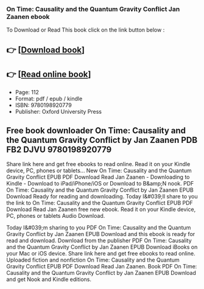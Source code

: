 ### On Time: Causality and the Quantum Gravity Conflict Jan Zaanen ebook

To Download or Read This book click on the link button below :

## 👉  [**[Download book](http://get-pdfs.com/download.php?group=book&from=github.com&id=720598&lnk=1081 "Download book")**]

## 👉  [**[Read online book](http://get-pdfs.com/download.php?group=book&from=github.com&id=720598&lnk=1081 "Read online book")**]


* Page: 112
* Format: pdf / epub / kindle
* ISBN: 9780198920779
* Publisher: Oxford University Press



## Free book downloader On Time: Causality and the Quantum Gravity Conflict by Jan Zaanen PDB FB2 DJVU 9780198920779


Share link here and get free ebooks to read online. Read it on your Kindle device, PC, phones or tablets... New On Time: Causality and the Quantum Gravity Conflict EPUB PDF Download Read Jan Zaanen - Downloading to Kindle - Download to iPad/iPhone/iOS or Download to B&amp;amp;N nook. PDF On Time: Causality and the Quantum Gravity Conflict by Jan Zaanen EPUB Download Ready for reading and downloading. Today I&amp;#039;ll share to you the link to On Time: Causality and the Quantum Gravity Conflict EPUB PDF Download Read Jan Zaanen free new ebook. Read it on your Kindle device, PC, phones or tablets Audio Download.

Today I&amp;#039;m sharing to you PDF On Time: Causality and the Quantum Gravity Conflict by Jan Zaanen EPUB Download and this ebook is ready for read and download. Download from the publisher PDF On Time: Causality and the Quantum Gravity Conflict by Jan Zaanen EPUB Download iBooks on your Mac or iOS device. Share link here and get free ebooks to read online. Uploaded fiction and nonfiction On Time: Causality and the Quantum Gravity Conflict EPUB PDF Download Read Jan Zaanen. Book PDF On Time: Causality and the Quantum Gravity Conflict by Jan Zaanen EPUB Download and get Nook and Kindle editions.





